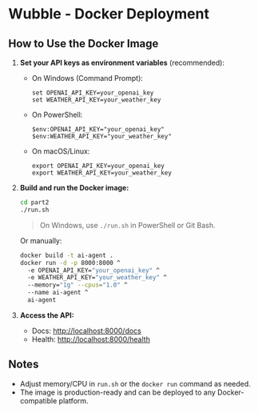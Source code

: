 # Wubble - Docker Deployment

## How to Use the Docker Image

1. **Set your API keys as environment variables** (recommended):
   - On Windows (Command Prompt):
     ```
     set OPENAI_API_KEY=your_openai_key
     set WEATHER_API_KEY=your_weather_key
     ```
   - On PowerShell:
     ```
     $env:OPENAI_API_KEY="your_openai_key"
     $env:WEATHER_API_KEY="your_weather_key"
     ```
   - On macOS/Linux:
     ```
     export OPENAI_API_KEY=your_openai_key
     export WEATHER_API_KEY=your_weather_key
     ```

2. **Build and run the Docker image:**
   ```sh
   cd part2
   ./run.sh
   ```
   > On Windows, use `./run.sh` in PowerShell or Git Bash.

   Or manually:
   ```sh
   docker build -t ai-agent .
   docker run -d -p 8000:8000 ^
     -e OPENAI_API_KEY="your_openai_key" ^
     -e WEATHER_API_KEY="your_weather_key" ^
     --memory="1g" --cpus="1.0" ^
     --name ai-agent ^
     ai-agent
   ```

3. **Access the API:**
   - Docs: [http://localhost:8000/docs](http://localhost:8000/docs)
   - Health: [http://localhost:8000/health](http://localhost:8000/health)

## Notes

- Adjust memory/CPU in `run.sh` or the `docker run` command as needed.
- The image is production-ready and can be deployed to any Docker-compatible platform.